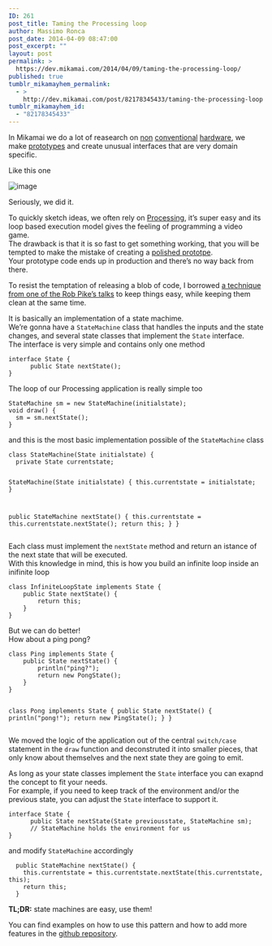 ```yaml
---
ID: 261
post_title: Taming the Processing loop
author: Massimo Ronca
post_date: 2014-04-09 08:47:00
post_excerpt: ""
layout: post
permalink: >
  https://dev.mikamai.com/2014/04/09/taming-the-processing-loop/
published: true
tumblr_mikamayhem_permalink:
  - >
    http://dev.mikamai.com/post/82178345433/taming-the-processing-loop
tumblr_mikamayhem_id:
  - "82178345433"
---
```

<p>In Mikamai we do a lot of reasearch on <a href="http://dev.mikamai.com/post/78652180658/how-to-program-an-attiny85-or-attiny45-with-an">non</a> <a href="http://dev.mikamai.com/post/78453410376/let-your-raspberry-pi-see-this-wonderful-world">conventional</a> <a href="http://dev.mikamai.com/post/69163914657/intel-galileo-getting-started-with-mac-os-x">hardware</a>, we make <a href="http://dev.mikamai.com/post/76945627390/you-cant-touch-this-an-evil-arduino-based-alarm">prototypes</a> and create unusual interfaces that are very domain specific.</p>
<p>Like this one</p>
<p><img alt="image" src="https://scontent-b-ams.xx.fbcdn.net/hphotos-ash3/t1.0-9/994503_10151525258526336_667825845_n.jpg" /></p>
<p>Seriously, we did it.</p>
<p>To quickly sketch ideas, we often rely on <a href="http://www.processing.org/">Processing</a>, it&rsquo;s super easy and its loop based execution model gives the feeling of programming a video game.<br /> The drawback is that it is so fast to get something working, that you will be tempted to make the mistake of creating a <a href="http://foxdellfolio.com/the-perils-of-a-polished-prototype/">polished prototpe</a>.<br /> Your prototype code ends up in production and there&rsquo;s no way back from there.</p>
<p>To resist the temptation of releasing a blob of code, I borrowed <a href="https://www.youtube.com/watch?v=HxaD_trXwRE">a technique from one of the Rob Pike&rsquo;s talks</a> to keep things easy, while keeping them clean at the same time.</p>
<p>It is basically an implementation of a state machime.<br /> We&rsquo;re gonna have a <code>StateMachine</code> class that handles the inputs and the state changes, and several state classes that implement the <code>State</code> interface.<br /> The interface is very simple and contains only one method</p>

<!--more-->

<pre><code>interface State {
      public State nextState();  
}
</code></pre>
<p>The loop of our Processing application is really simple too</p>
<pre><code>StateMachine sm = new StateMachine(initialstate);
void draw() {
  sm = sm.nextState();  
}
</code></pre>
<p>and this is the most basic implementation possible of the <code>StateMachine</code> class</p>
<pre><code>class StateMachine(State initialstate) {
  private State currentstate;

  StateMachine(State initialstate) {
    this.currentstate = initialstate;
  }

  public StateMachine nextState() {
    this.currentstate = this.currentstate.nextState();
    return this; 
  }
}
</code></pre>
<p>Each class must implement the <code>nextState</code> method and return an istance of the next state that will be executed.<br /> With this knowledge in mind, this is how you build an infinite loop inside an inifinite loop</p>
<pre><code>class InfiniteLoopState implements State {
    public State nextState() {
        return this;
    }
}
</code></pre>
<p>But we can do better!<br /> How about a ping pong?</p>
<pre><code>class Ping implements State {
    public State nextState() {
        println("ping?");
        return new PongState();
    }
}

class Pong implements State {
    public State nextState() {
        println("pong!");
        return new PingState();
    }
}
</code></pre>
<p>We moved the logic of the application out of the central <code>switch/case</code> statement in the <code>draw</code> function and deconstruted it into smaller pieces, that only know about themselves and the next state they are going to emit.</p>
<p>As long as your state classes implement the <code>State</code> interface you can exapnd the concept to fit your needs.<br /> For example, if you need to keep track of the environment and/or the previous state, you can adjust the <code>State</code> interface to support it.</p>
<pre><code>interface State {
      public State nextState(State previousstate, StateMachine sm);  
      // StateMachine holds the environment for us
}
</code></pre>
<p>and modify <code>StateMachine</code> accordingly</p>
<pre><code>  public StateMachine nextState() {
    this.currentstate = this.currentstate.nextState(this.currentstate, this);
    return this; 
  }
</code></pre>
<p><strong>TL;DR:</strong> state machines are easy, use them!</p>
<p>You can find examples on how to use this pattern and how to add more features in the <a href="https://github.com/wstucco/processing_state_machine">github repository</a>.</p>